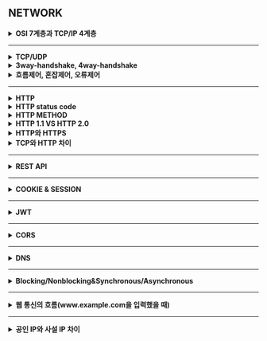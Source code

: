 ## NETWORK


<details>
    <summary><b>OSI 7계층과 TCP/IP 4계층</b></summary>

## 정리
![img.png](img.png)
### OSI 7 계층
- 계층별로 나눔으로써 단계를 통해 통신을 파악하고 오류가 생길 경우 해당 계층만 수정하면 되는 장점이 존재한다.
#### 애플리케이션 계층 : 7계층 응용 계층
- 사용자와 직접 상호작용하는 응용 프로그램들이 포함된 계층
#### 프레젠테이션 계층 : 6계층 표현 계층
- 데이터의 형식을 정의하는 계층
#### 세션 계층 : 5계층
- 컴퓨터끼리 통신을 하기 위해 세션을 만드는 계층
#### 트랜스포트 계층 : 4계층 전송계층
- 최종 수신 프로세스로 데이터의 전송을 담당하는 계층
#### 네트워크 계층 : 3계층
- 패킷의 전송을 담당하는 계층
#### 링크 계층 : 2계층 데이터링크계층
- 데이터의 물리적인 전송과 에러 검충, 흐름 제어를 담당하는 계층
#### 물리 계층 : 1계층 
- 데이터를 전기 신호로 바꿔주는 계층
### TCP/IP
- 실제 인터넷 통신에 사용되는 실용적인 모델
## 참조
- https://mangkyu.tistory.com/91
</details>

---

<details>
    <summary><b>TCP/UDP</b></summary>

## 정리
![img_5.png](img_5.png)

| 특징       | TCP                        | UDP                  |
|----------|----------------------------|----------------------|
| 연결 방식    | 연결형 서비스(3-way handshaking) | 비연결형 서비스             |
| 패킷 교환 방식 | 가상 회선 방식                   | 데이터그램 방식             |
| 전송 순서    | 전송 순서 보장                   | 전송 순서 보장 X           |
| 수신 여부 확인 | 수신 여부 확인                   | 수신 여부 확인 X           |
| 통신 방식    | 1:1 통신                     | 1:1 OR 1:N OR N:N 통신 |
| 신뢰성      | 높다                         | 낮다                   |
| 속도       | 느리다                        | 빠르다                  |

- 신뢰성이 중요한 파일 교환 같은 경우 TCP, 실시간성이 중요한 스트리밍에서는 UDP 사용

</details>

<details>
    <summary><b>3way-handshake, 4way-handshake</b></summary>

## 정리
### 3 way-handshake
- TCP 네트워크에서 통신을 하는 장치가 서로 연결이 잘 되었는지 확인하는 방법
- 송신자와 수신자는 총 3번에 걸쳐 데이터를 주고 받으며 통신이 가능한 상태임을 확인
- 양쪽 데이터 모두 데이터를 전송할 준비가 되었다는 것을 보장하고, 실제로 데이터 전달이 시작하기 전에 한쪽이 다른 쪽이 준비됐다는 것을 알수 있다록 한다.
#### 연결 과정 (Client A, Server B)
![img_1.png](img_1.png)
1. A -> B: SYN
2. B -> A: SYN + ACK
3. A -> B: SYN
- TCP 헤더에 Control Bit 이 존재한다.
    - 각각의 bit 은 `URG`, `ACK`, `PSH`, `RST`, `SYN`, `FIN` 의미를 가진다.
- 2-way 로 부족한 이유는?
    - TCP 는 양방향성이기 때문에 서버에서도 클라이언트에게 존재를 알리고 패킷을 보낼 수 있다는 신호를 보내야 한다.
- 초기 Sequence Number 를 난수로 하는 이유는?
    - 커넥션을 맺을 때 사용하는 포트는 유한하기 때문에 재사용될 수 있다.
    - 서버 측에서 패킷의 SYN 을 보고 패킷을 구분하는데 순차적인 숫자라면 이전의 커넥션으로부터 오는 패킷으로 인식할 수 있다.
### 4 way-handshake
- TCP 의 연결을 해제하는 과정
#### 연결 해제 과정(Client A, Server B)
1. A -> B: Fin
2. B -> A: ACK
3. B -> A: Fin
4. A -> B: ACK
- 바로 연결 해제를 하지 않고 잠시 기다린다.
- 서버 측에서 오류 때문에 ACK 를 받지 못할 경우 재전송을 위해서
- 왜 4단계일까?
    - 클라이언트가 데이터 전송을 마쳤다고 해도 서버에서는 아직 보낼 데이터가 남아있을 수도 있기 때문에 일단 Fin 에 대한 Ack 만 보내고, 데이터를 모두 전송한 후에 자신도 Fin 메시지를 보내기 때문이다.
## 참조
</details>

<details>
    <summary><b>흐름제어, 혼잡제어, 오류제어</b></summary>

## 정리
### 흐름 제어
- 송신 측과 수신 측 사이의 데이터 처리 속도 차이를 제어하기 위한 기법
- 송신 측의 데이터 처리 속도를 조절하여 수신자의 버퍼 오버플로우를 방지한다.
- 슬라이딩 윈도우 사용
### 혼잡 제어
- 네트워크 혼잡을 피하기 위해 송신측에서 보내는 데이터의 전송 속도를 제어하는 것
### 오류 제어
- 프레임이 손상되었거나 손실되었을 경우, 재전송을 통해 오류 복수
- 방법
    1. Stop-and-Wait
        - 수신 측에서 ACK 또는 NAK 을 보낸다.
        - 수신 측에서 받지 못한 경우 NAK 을 보내고 송신 측은 해당 데이터를 재전송한다.
        - 만약 분실된 경우 타임아웃을 체크하여 데이터를 재전송한다.
    2. Go-Back-N
        - 손상되거나 분실된 경우 확인된 마지막 프레임 이후로 모든 프레임 재전송
    3. Selective-Repeat
        - 손실된 프레임만 재전송
        - 별도의 재정렬을 수행
## 참조

</details>

---

<details>
    <summary><b>HTTP</b></summary>

## 정리
### HTTP
![img_3.png](img_3.png)
- Hyper Text Transfer Protocol 의 약자로 웹 상에서 클라이언트와 서버 간에 요청/응답으로 정보를 주고 받을 수 있는 프로토콜
#### 특징
- HTTP는 애플리케이션 레벨의 프로토콜로 TCP/IP 위에서 작동
- 주로 HTML 문서를 주고 받는다. -> 평문 데이터 전송
- TCP 와 UDP 를 사용하며 80 포트를 사용한다.
    - TCP 사용 -> HTTP/1, HTTP/2
    - UDP 사용 -> HTTP/3
- 비연결 지향: 클라이언트와 서버가 요청을 주고 받으면 바로 연결이 끊긴다.
- 무상태: 연결을 끊는 순간 통신이 종료되고 상태 정보를 유지하지 않는다. 즉 상태를 가지고 있지 않은 Stateless 프로토콜이다.
## 참조

</details>

<details>
    <summary><b>HTTP status code</b></summary>

## 정리
### HTTP status code
- 2xx: 요청 성공
- 3xx: redirection
- 4xx: client error
- 5xx: server error
## 참조

</details>

<details>
    <summary><b>HTTP METHOD</b></summary>

## 정리
### HTTP Method
![img_6.png](img_6.png)
- POST: 리소스 생성 및 요청된 데이터 처리 -> 데이터 추가 및 수정
- GET: 리소스 조회
- PUT: 리소스 대체 없을 시 생성
- PATCH: 리소스 수정
- DELETE: 리소스 삭제
### 멱등성
- 메서드를 여러 번 요청해도 결과가 같은 경우
- GET, PUT, DELETE 가 해당된다.
## 참조

</details>

<details>
    <summary><b>HTTP 1.1 VS HTTP 2.0</b></summary>

## 정리
#### 버전 별 특징
![img_2.png](img_2.png)
- HTTP/1
    - 연결 당 하나의 요청/응답을 처리하여 상당히 비효율적인 방식
    - 응답을 받아야만 다음 작업 처리
- HTTP/1.1
    - 커넥션당 하나의 요청을 처리
    - 파이프라이닝: 응답을 기다리지 않고 여러 개의 요청을 연속적으로 보낸다.
    - 커넥션 유지: Connection Keep-Alive 기능을 이용해 커넥션을 일정기간 동안 유지하는 기술이 존재한다.
    - 연관된 파일이 많을 경우 응답 속도가 느려진다.
- HTTP/2
    - 커넥션당 여러 개의 요청을 보냄(Multiplexed Streams) -> 하나의 커넥션으로 여러 개의 메세지를 순서 상관없이 동시에 주고 받을 수 있음
    - 리소스간의 의존관계를 확인해 우선순위를 판별해 응답한다.
    - Server Push: 서버는 클라이언트 요청에 대해 요청하지 않은 리소스도 보낼 수 있다.
## 참조

</details>

<details>
    <summary><b>HTTP와 HTTPS</b></summary>

## 정리
### HTTP
- 평문 데이터를 전송하는 프로토콜 -> 비밀번호/주민번호 등 보안 관련 데이터는 전송하면 안됨
- 이러한  문제를 해결하기 위해 HTTP에 암호화가 추가된 프로토콜인 HTTPS 등장

### HTTPS
- HyperText Transfer Protocol over Secure Socket Layer
- HTTP 의 보안이 강화된 버전의 프로토콜
#### 특징
- 443 포트 사용
- SSL, TLS(SSL 최신 버전)을 이용해 암호화
- 전송 계층과 응용 계층 사이에서 암호화된다.
- body 부분만 암호화한다.
- 장점
    - 네트워크 상에서 열람, 수정이 불가능하므로 안전하다.
- 단점
    - 암호화하는 추가 비용이 발생한다.
    - 인터넷 연결이 끊긴 경우 재인증 시간이 소요된다.
#### HTTPS 원리
- 공개키 + 대칭키 혼합 방식
1. A 에서 B 로 접속 요청
2. B 에서 A 로 공개키 전달
3. A 는 자신의 대칭키를 공개키로 암호화해서 B에게 전달
4. B 는 개인키로 복호화하여 A 의 대칭키를 얻음
5. 얻은 대칭키를 통해 암복호화
## 참조

</details>

<details>
    <summary><b>TCP와 HTTP 차이</b></summary>

## 정리
### TCP
- 연결형 서비스
- 3-way handshaking 과정을 통해 연결 설정
- 양방향 통신 가능
- 전송 계층(4) 프로토콜

### HTTP
- 비연결형 서비스
- 단방향 통신만 가능
- 응용 계층(7) 프로토콜

</details>

---

<details>
    <summary><b>REST API</b></summary>

## 정리
### REST 란?
- Representational State Transfer 의 약자로 자원을 기반으로 설계하는 개발 아키텍처이다.
- URI 에 `자원`을 명시하고 `메서드`를 통해 자원에 대한 행동을 지정하며, 이에 대한 응답으로 자원의 `형태`를 지정할 수 있다.
### 구성요소
- Resource
    - 서버는 식별 가능한 ID 를 가지는 자원을 가지고 있다.
    - 클라이언트는 식별 가능한 ID 로 자원에 대한 요청을 보낼 수 있다.
    - 이는 URI 에 해당한다.
- Method
    - 서버에 요청을 보내기 위한 방식이다.
    - GET, POST, PUT, PATCH, DELETE 가 있다.
- Representation
    - 클라이언트와 서버가 데이터를 주고받는 형태를 의미한다.
    - JSON, XML, TEXT, RSS 등이 있다.
### 특징
- Uniform interface
    - 자원에 대한 요청 방식이 통일되고 일관된 형태를 의미한다.
    - 클라이언트의 플랫폼, 언어, 기술과 관계없이 일정한 형태를 가진다.
    - HTTP 를 사용하는 모든 플랫폼에서 사용가능하게 한다.
- Stateless
    - 각각의 요청을 별개의 것으로 인식하고 처리해야 한다.
    - 작업을 위한 상태정보를 저장 및 관리하지 않는다.
    - 서비스의 자유도가 높아지고, 서비스에서 불필요한 정보를 관리하지 않아 구현이 단순해진다.
- Cacheable
    - HTTP 프로토콜 표준에서 사용되는 Last-Modified Tag 또는 E-Tag 를 이용하여 캐싱을 구현할 수 있다.
- Client-Server Architecture
    - 서버는 API 를 제공하며, 클라이언트는 사용자 인증, Context 등을 직접 관리하는 등 역할을 확실히 구분하여 서로의 의존성을 줄인다.
- Self-Descriptiveness
    - Rest API 는 요청 메시지만 보고도 이를 쉽게 이해하도록 자체 표현 구조로 되어 있다.
- Layered System
    - Rest API 의 서버는 다중 계층으로 구성될 수 있다.
### 규칙
- URI 는 명사를 사용한다.
- 슬래시를 통해 계층 관계를 표현한다.
- URI 의 마지막에는 슬래시를 붙이지 않는다.
- URI 는 소문자로만 구성한다.
- 가독성을 위해 하이픈을 사용할 수 있다.
### 장단점
- 장점
    - HTTP 표준을 활용할 수 있다.
- 단점
    - 구현 브라우저에는 호환되지 않는 경우가 있다.
## 참조
- https://mangkyu.tistory.com/46
</details>

---

<details>
    <summary><b>COOKIE & SESSION</b></summary>

## 정리
### 쿠키와 세션의 필요성
- HTTP 의 Stateless 와 Connectionless 특징으로 각 요청 간 의존관계가 없다.
- 이 때문에 클라이언트는 요청마다 인증이 필요할 수 있다.
- 이를 방지하기 위해 쿠키와 세션으로 인증을 구현한다.
### COOKIE
- 웹 브라우저에 보관하는 데이터
- key-value 형태로 저장
#### 동작 방식
1. 웹 브라우저가 서버에 요청
2. 상태를 유지하고 싶은 값을 쿠키로 생성
3. HTTP 헤더에 담아 클라이언트에 응답
4. 이후 클라이언트는 헤더에 쿠키 값을 포함하여 요청
#### 쿠키 인증의 문제점
- 값을 그대로 내보이기 때문에 보안에 취약하다.
- 많은 양의 데이터를 담지 못한다.
### SESSION
- 서버에 저장되는 클라이언트의 상태 데이터
- 서버에서는 클라이언트를 구분하기 위해 고유 ID 를 할당한다.
#### 동작 방식
1. 클라이언트가 서버에 요청
2. 서버가 클라이언트에 ID 부여
3. 서버가 쿠키에 ID 를 포함해서 전송
4. 클라이언트는 웹브라우저를 닫기까지 요청에 ID 가 담겨있는 쿠기를 헤더에 넣어 전송
#### 쿠키에 비해 좋은 점
- 세션은 비교적 보완성이 좋다.
- 서버 사양에 따라 용량이 충분하다.
#### 세션 방식 문제점
- 사용자가 늘어날 수록 부하가 커짐
- 확장하기 힘듬. 서버를 확장하기 위한 비용이 크거나 세션 저장소를 분산시킬 경우 처리가 번거롭다.
## 참조
- https://mangkyu.tistory.com/55
- https://steady-coding.tistory.com/506
- https://velog.io/@jsj3282/%EC%BF%A0%ED%82%A4%EC%99%80-%EC%84%B8%EC%85%98%EC%9D%98-%EC%9E%A5%EB%8B%A8%EC%A0%90
</details>

---

<details>
    <summary><b>JWT</b></summary>

## 정리
### JWT
- Json Web Token 으로, Json 포맷을 이용하여 사용자에 대한 속성을 저장하는 Claim 기반의 Web Token 이다.
> Claim 이란 Json 에 있는 속성을 의미한다. 인증의 경우에는 비밀번호나 아이디라고 볼 수 있다.
### 구조
- Header, Payload, Signature 로 구성된다.
- 각 부분은 Json 형태로 되어 있으며, Base64 URL 로 인코딩되어 있다.
> Base64 URL: 이진 데이터를 문자 코드에 영향을 받지 않는 ASCII 영역의 문자들로 바꾸는 인코딩 방식으로 특히 URL 에 사용될 수 있는 `+`, `/` 값들을 `-`, `_` 로 바꾸어 웹으로 전송할 때 안전하다.
- 각 부분은 `.`으로 구분된다.
- Header: 토큰의 타입을 지정하고, Signature 를 해싱하기 위한 알고리즘 방식을 지정한다.
- Payload: 토큰에서 사용할 정보의 조각들인 클레임이 담겨있다.
- Signature: 토큰을 인코딩하거나 유효성 검증을 할 때 사용하는 암호화 코드이다.
### 토큰 기반 인증은 왜 필요할까?
- 기존 세션 방식으로는 사용자가 늘어날 수록 서버의 부담이 커진다.
- 토큰을 통해 인증할 경우 상태를 유지하지 않으므로 확장성에 부담이 적어진다.
### 장단점
- 장점
    - 서버 확장이 용이하다.
    - 쿠키로 전달하지 않으므로 보안이 우수하다.
    - 선택적인 퀀한 허용이 가능하다.
- 단점
    - 토큰 자체에 정보를 담고 있으므로 이 때문에 보안이 취약해질 수 있다. 이를 위해 유효 시간을 짧게 가져야 한다.
    - 토큰이 한번 만들어지면 임의로 삭제나 제어가 불가능하다.
### Refresh Token
#### 왜 사용할까?
- 토큰 자체가 탈취될 경우 안에 담긴 정보를 볼 수 있다.
- 이를 방지하기 위해 유효시간을 짧게 가져간다.
- 하지만, 유효시간을 짧게 할 경우 인증을 자주 해야하는 단점이 생겼다.
- 이를 방지하기 위해 Refresh Token 이 사용되었다.
#### 개념
- 기존 토큰을 Access Token 이라고 하고, 이는 유효 시간을 굉장히 짧게 가져간다. 또한 사용자 확인의 용도로 사용된다.
- 반면 Refresh Token 은 유효 시간을 길게 가져가고, 재발급을 위한 용도로 사용된다.
#### 재발급 과정
1. 로그인 시 Access Token 과 Refresh Token 모두 발급한다.
    - 서버에는 Refresh Token 만 저장하고, 클라이언트에 Access Token 과 Refresh Token 을 보낸다.
2. 사용자 인증이 필요한 경우 토큰을 검사한다.
    1. Access Token 과 Refresh Token 모두 만료된 경우
        - 재로그인
    2. Access Token 은 유효, Refresh Token 은 만료된 경우
        - Access Token 을 검증하여 Refresh Token 재발급
    3. Access Token 은 만료, Refresh Token 은 유효한 경우
        - Refresh Token 을 검증하여 Access Token 재발급
    4. Access Token 과 Refresh Token 모두 유효한 경우
        - 정상 처리
3. 로그아웃 시 Access Token 과 Refresh Token 을 모두 만료시킨다.
## 참조
- https://mangkyu.tistory.com/55
- https://inpa.tistory.com/entry/WEB-%F0%9F%93%9A-Access-Token-Refresh-Token-%EC%9B%90%EB%A6%AC-feat-JWT
</details>

---

<details>
    <summary><b>CORS</b></summary>

## 정리
### CORS
- 도메인이 다른 사이트가 자원에 대해 접근할 수 있는 권한을 부여하는 체제이다.
### 출처란
- Protocol + Host + Port 를 출처라 한다.
- https://www.google.com:443
### 동작 방식
#### 단순 요청
- GET, HEAD, POST 요청만 가능
- Accept, Accept-Language, Content-Language 헤더만 변경
- Content-Type 이 application/x-www-form-urlencoded, multipart/form-data, text/plain 이 중 하나인 것
- 통신 과정
1. 서버로 요청
2. 서버의 응답으로 온 Access-Control-Request-Headers 값과 브라우저가 요청한 Origin 을 비교하여 유효한 요청이면 리소스 응답
    - 만약 유효하지 않다면 브라우저가 이를 막고 에러를 발생시킨다.
#### preflight 요청
- 요청 헤더 목록
    - Origin
    - Access-Control-Request-Method
        - 실제 요청에서 어떤 메서드를 사용할 것인지
    - Access-Control-Request-Headers
        - 실제 요청에서 어떤 header 를 사용할 것인지
- 응답 헤더 목록
- Access-Control-Allow-Origin
    - 브라우저가 해당 origin 이 자원에 접근할 수 있도록 허용
    - `*` 은 모든 origin 허용
- Access-Control-Expose-Headers
    - 브라우저가 액세스할 수 있는 서버 화이트리스트 헤더를 허용
- Access-Control-Max-Age
    - 얼마나 오랫동안 preflight 요청이 캐싱 될 수 있는지
- Access-Control-Allow-Credentials
    - 요청에 대한 응답이 노출될 수 있는지
    - preflight 요청에 대한 응답의 일부로 사용되는 경우 실제 자격 증명을 사용하여 실제 요청을 수행할 수 있는지 확인
- Access-Control-Allow-Methods
    - preflight 요청에 대한 대한 응답으로 허용되는 메서드들
- Access-Control-Allow-Headers
    - preflight 요청에 대한 대한 응답으로 실제 요청 시 사용할 수 있는 HTTP 헤더를 나타냄
- 통신 과정
1. Origin 헤더에 현재 요청하는 origin 과 Access-Control-Request-Method 헤더에 요청하는 HTTP 메서드, Access-Control-Request-Headers 요청 시 사용할 헤더를 담아 OPTIONS 메서드로 서버에 요청
2. 브라우저는 서버의 응답을 받아 헤더를 살펴보고 유효한 요청인지 확인
    - 만약 유효하지 않다면 요청은 중단되고 에러 발생
    - 만약 유효하다면 원래 보내려던 요청 전송
### SOP
- Same-Origin policy
- 다른 출처에 의한 자원 접근을 막는 정책
## 참조

</details>

---

<details>
    <summary><b>DNS</b></summary>

## 정리
### DNS
- IP 주소를 도메인 이름으로 바꿔주는 서버 또는 시스템
- 512 bytes 가 넘어가지 않는 패킷만 전송 가능
- DNS 는 계층적으로 관리한다.
### DNS 종류
- 권한이 없는 네임 서버
    - Recursive DNS
        - IP 주소를 캐싱해놓는 서버
        - ISP, 구글 DNS 등등
- 권한이 있는 네임 서버
    - Root DNS
        - ICANN 이 직접 관리하는 서버로, TLD DNS 서버의 IP 주소들을 저장해두고 안내하는 역할 수행
    - TLD DNS
        - 도메인 등록 기관이 관리하는 서버, Authoritative DNS 를 안내하는 역할 수행
    - Authoritative DNS
        - 실제 개인 도메인의 IP 주소가 관리되는 서버
#### UDP 를 사용하는 이유가 뭘까?
- 빠른 속도
    - 연결 설정 비용이 없기 때문에
- 패킷 사이즈가 작기 때문에 패킷 유실이 적다.
- 연결 상태를 유지할 필요가 없다.
### 질의 메시지
- Query Name String
    - 요청하고자 하는 도메인 이름
    - www.naver.com
- Type
    - 질의의 데이터 타입
    - 응답 정보의 내용이 달라진다.
    - A
- Class
    - 질의의 클래스
    - IN (현재는 인터넷만 사용)
### 동작 과정
1. 브라우저에 도메인 네임을 입력하면, ISP (Recursive DNS)에서 도메인 주소에 해당하는 IP 주로를 요청한다.
2. 만약 캐시 데이터가 있으면 바로 반환하고 아니면 Root DNS 에게 어디로 가야하는지 요청한다.
3. Root DNS 는 TLD DNS 주소로 안내한다.
4. ISP 는 TLD DNS 에게 어디로 가야하는지 요청한다.
5. TLD DNS 는 Authorize DNS 주소로 안내한다.
6. ISP 는 Authorize DNS 의 주소를 캐시로 기억하고 이를 브라우저에게 안내한다.
## 참조

</details>

---

<details>
    <summary><b>Blocking/Nonblocking&Synchronous/Asynchronous</b></summary>

## 정리
### Blocking/Nonblocking
- 다른 주체가 작업할 때 자신의 제어권이 있는지 없는지 구분
#### Blocking
- 함수를 호출하면 제어권을 넘기는 방식
- 호출된 함수가 종료될 때까지 작업을 기다린다.
#### Nonblocking
- 호출된 함수의 작업이 끝나지 않아도 제어권을 건내주는 방식
- 호출된 함수가 종료될 때까지 기다리지 않고 작업을 진행한다.
### Synchronous/Asynchronous
- 호출된 함수의 작업 완료를 따져 작업을 시작하는지 구분
#### Synchronous
- 호출된 함수의 작업이 완료되면 호출한 함수 마저 실행
#### Asynchronous
- 호출된 함수의 작업이 완료되지 않더라도 호출한 함수 마저 실행
- 작업 완료를 기다리지 않는다.
## 참조
- https://steady-coding.tistory.com/531
</details>

---

<details>
    <summary><b>웹 통신의 흐름(www.example.com을 입력했을 때)</b></summary>

## 정리
![img_4.png](img_4.png)
1. 사용자가 브라우저에 URL 입력
2. 브라우저는 URL 에 대응하는 IP 를 캐시에서 확인한다.
3. 없으면 라우터, ISP 캐시를 확인하고 모두 없으면 DNS 를 통해 IP 주소를 찾는다.
4. TCP/IP 연결 -> 3 way handshaking
5. HTTP 요청 전송 -> 서버로 전송
6. 서버는 HTTP 프로토콜을 활용해 HTTP 응답 메시지 생성
7. 브라우저는 서버로부터 받은 응답 메시지를 출력하여 사용자가 볼 수 있도록 한다.


</details>

---

<details>
    <summary><b>공인 IP와 사설 IP 차이</b></summary>

## 정리
- 공인 IP
  - 전세계에서 유일한 Ip로 ISP(인터넷 서비스 공급자)가 제공하는 IP주소
  - 외부에 공개되어 있기 때문에 인터넷에 연결된 다른 장비로부터 접근이 가능하다.
  - 그에 따라 방화벽 등과 같은 보안 설정 필수
- 사설 IP
  - 어떤 네트워크 안에서 사용되는 IP주소
  - IPV4의 부족으로 인해 모든 네트워크가 공인 IP를 사용하는 것이 불가능하기 때문에 네트워크 안에서 라우터를 통해 할당받는 가상의 주소이다.
  - 별도의 설정없이는 외부에서 접근 불가


</details>
